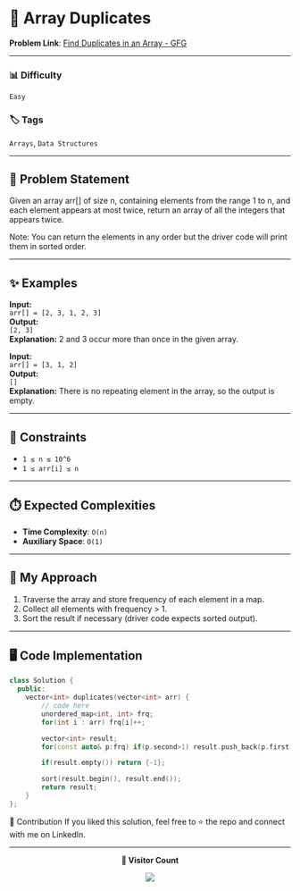 # 🌳 Array Duplicates

**Problem Link**: [Find Duplicates in an Array - GFG](https://www.geeksforgeeks.org/problems/find-duplicates-in-an-array/0)

---

### 📊 Difficulty

`Easy`

### 🏷️ Tags

`Arrays`, `Data Structures`

---

## 📌 Problem Statement

Given an array arr[] of size n, containing elements from the range 1 to n, and each element appears at most twice, return an array of all the integers that appears twice.

Note: You can return the elements in any order but the driver code will print them in sorted order.

---

## ✨ Examples

**Input:**  
`arr[] = [2, 3, 1, 2, 3]`  
**Output:**  
`[2, 3]`  
**Explanation:** 2 and 3 occur more than once in the given array.

**Input:**  
`arr[] = [3, 1, 2]`  
**Output:**  
`[]`  
**Explanation:** There is no repeating element in the array, so the output is empty.

---

## 🎯 Constraints

- `1 ≤ n ≤ 10^6`
- `1 ≤ arr[i] ≤ n`

---

## ⏱️ Expected Complexities

- **Time Complexity**: `O(n)`
- **Auxiliary Space**: `O(1)`

---

## 🧠 My Approach

1. Traverse the array and store frequency of each element in a map.
2. Collect all elements with frequency > 1.
3. Sort the result if necessary (driver code expects sorted output).

---

## 🖥️ Code Implementation

```cpp
class Solution {
  public:
    vector<int> duplicates(vector<int> arr) {
        // code here
        unordered_map<int, int> frq;
        for(int i : arr) frq[i]++;

        vector<int> result;
        for(const auto& p:frq) if(p.second>1) result.push_back(p.first);

        if(result.empty()) return {-1};

        sort(result.begin(), result.end());
        return result;
    }
};
```

🤝 Contribution
If you liked this solution, feel free to ⭐ the repo and connect with me on LinkedIn.

---

<p align="center"> <b>👀 Visitor Count</b> </p> <p align="center"> <img src="https://visitor-badge.laobi.icu/badge?page_id=sarveshguru.GFG-POTD" /> </p>
